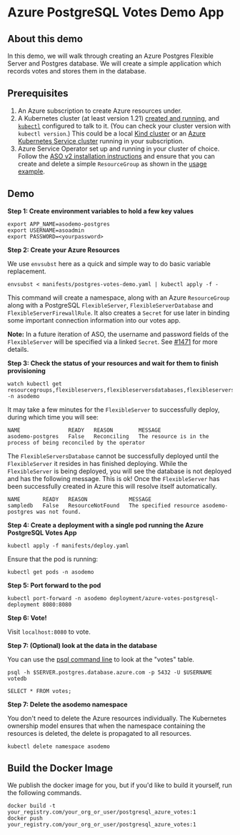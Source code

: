 # Azure PostgreSQL Votes Demo App

## About this demo
In this demo, we will walk through creating an Azure Postgres Flexible Server and Postgres database. We will create a simple
application which records votes and stores them in the database.

## Prerequisites

1. An Azure subscription to create Azure resources under.
2. A Kubernetes cluster (at least version 1.21) [created and running](https://kubernetes.io/docs/tutorials/kubernetes-basics/create-cluster/),
   and [`kubectl`](https://kubernetes.io/docs/tasks/tools/#kubectl) configured to talk to it. (You can check your cluster
   version with `kubectl version`.) This could be a local [Kind cluster](https://kind.sigs.k8s.io/docs/user/quick-start/)
   or an [Azure Kubernetes Service cluster](https://docs.microsoft.com/en-us/azure/aks/tutorial-kubernetes-deploy-cluster)
   running in your subscription.
3. Azure Service Operator set up and running in your cluster of choice. 
   Follow the [ASO v2 installation instructions](https://github.com/Azure/azure-service-operator/blob/master/v2/README.md#installation) and 
   ensure that you can create and delete a simple `ResourceGroup` as shown in the 
   [usage example](https://github.com/Azure/azure-service-operator/blob/master/v2/README.md#usage).

## Demo

**Step 1: Create environment variables to hold a few key values**
```shell
export APP_NAME=asodemo-postgres
export USERNAME=asoadmin
export PASSWORD=<yourpassword>
```

**Step 2: Create your Azure Resources**

We use `envsubst` here as a quick and simple way to do basic variable replacement.

```shell
envsubst < manifests/postgres-votes-demo.yaml | kubectl apply -f -
```

This command will create a namespace, along with an Azure `ResourceGroup` along with a PostgreSQL `FlexibleServer`, `FlexibleServerDatabase` and `FlexibleServerFirewallRule`.
It also creates a `Secret` for use later in binding some important connection information into our votes app.

**Note:** In a future iteration of ASO, the username and password fields of the `FlexibleServer` will be specified via a linked `Secret`. See [#1471](https://github.com/Azure/azure-service-operator/issues/1471) for more details.

**Step 3: Check the status of your resources and wait for them to finish provisioning**
```shell
watch kubectl get resourcegroups,flexibleservers,flexibleserversdatabases,flexibleserversfirewallrules -n asodemo
```

It may take a few minutes for the `FlexibleServer` to successfully deploy, during which time you will see:
```shell
NAME               READY   REASON        MESSAGE
asodemo-postgres   False   Reconciling   The resource is in the process of being reconciled by the operator
```

The `FlexibleServersDatabase` cannot be successfully deployed until the `FlexibleServer` it resides in has finished deploying. 
While the `FlexibleServer` is being deployed, you will see the database is not deployed and has the following message. 
This is ok! Once the `FlexibleServer` has been successfully created in Azure this will resolve itself automatically.

```shell
NAME       READY   REASON             MESSAGE
sampledb   False   ResourceNotFound   The specified resource asodemo-postgres was not found.
```

**Step 4: Create a deployment with a single pod running the Azure PostgreSQL Votes App**

```shell
kubectl apply -f manifests/deploy.yaml
```

Ensure that the pod is running:
```shell
kubectl get pods -n asodemo
```

**Step 5: Port forward to the pod**

```shell
kubectl port-forward -n asodemo deployment/azure-votes-postgresql-deployment 8080:8080
```

**Step 6: Vote!**

Visit `localhost:8080` to vote.

**Step 7: (Optional) look at the data in the database**

You can use the [psql command line](https://www.postgresql.org/docs/current/app-psql.html) to look at the "votes" table.
```shell
psql -h $SERVER.postgres.database.azure.com -p 5432 -U $USERNAME votedb

SELECT * FROM votes;
```

**Step 7: Delete the asodemo namespace**

You don't need to delete the Azure resources individually. The Kubernetes ownership model ensures that when the namespace containing the resources is deleted, the delete is propagated to all resources.

```shell
kubectl delete namespace asodemo
```

## Build the Docker Image
We publish the docker image for you, but if you'd like to build it yourself, run the following commands.

```
docker build -t your_registry.com/your_org_or_user/postgresql_azure_votes:1
docker push your_registry.com/your_org_or_user/postgresql_azure_votes:1
```

